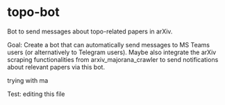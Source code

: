 # topo-bot
Bot to send messages about topo-related papers in arXiv.

Goal: Create a bot that can automatically send messages to MS Teams users (or alternatively to Telegram users). 
Maybe also integrate the arXiv scraping functionalities from arxiv_majorana_crawler to send notifications about relevant papers via this bot.

trying with ma

Test: editing this file
